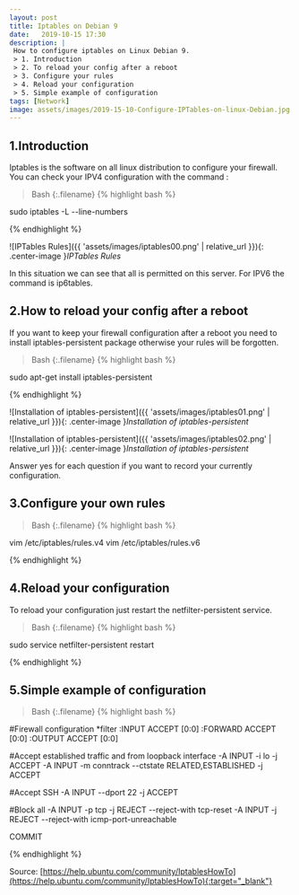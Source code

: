 ```yaml
---
layout: post
title: Iptables on Debian 9
date:   2019-10-15 17:30
description: |
 How to configure iptables on Linux Debian 9.
 > 1. Introduction
 > 2. To reload your config after a reboot
 > 3. Configure your rules
 > 4. Reload your configuration
 > 5. Simple example of configuration
tags: [Network]
image: assets/images/2019-15-10-Configure-IPTables-on-linux-Debian.jpg
---
```


## 1.Introduction

Iptables is the software on all linux distribution to configure your firewall.
You can check your IPV4 configuration with the command :

>Bash
{:.filename}
{% highlight bash %}

sudo iptables -L --line-numbers

{% endhighlight %}

![IPTables Rules]({{ 'assets/images/iptables00.png' | relative_url }}){: .center-image }*IPTables Rules*

In this situation we can see that all is permitted on this server.
For IPV6 the command is ip6tables.

## 2.How to reload your config after a reboot

If you want to keep your firewall configuration after a reboot you need to install iptables-persistent package otherwise your rules will be forgotten.

>Bash
{:.filename}
{% highlight bash %}

sudo apt-get install iptables-persistent

{% endhighlight %}

![Installation of iptables-persistent]({{ 'assets/images/iptables01.png' | relative_url }}){: .center-image }*Installation of iptables-persistent*

![Installation of iptables-persistent]({{ 'assets/images/iptables02.png' | relative_url }}){: .center-image }*Installation of iptables-persistent*

Answer yes for each question if you want to record your currently configuration.

## 3.Configure your own rules

>Bash
{:.filename}
{% highlight bash %}

vim /etc/iptables/rules.v4
vim /etc/iptables/rules.v6

{% endhighlight %}

## 4.Reload your configuration

To reload your configuration just restart the netfilter-persistent service.

>Bash
{:.filename}
{% highlight bash %}

sudo service netfilter-persistent restart

{% endhighlight %}

## 5.Simple example of configuration

>Bash
{:.filename}
{% highlight bash %}

#Firewall configuration
*filter
:INPUT ACCEPT [0:0]
:FORWARD ACCEPT [0:0]
:OUTPUT ACCEPT [0:0]

#Accept established traffic and from loopback interface
-A INPUT -i lo -j ACCEPT
-A INPUT -m conntrack --ctstate RELATED,ESTABLISHED -j ACCEPT

#Accept SSH
-A INPUT --dport 22 -j ACCEPT

#Block all
-A INPUT -p tcp -j REJECT --reject-with tcp-reset
-A INPUT -j REJECT --reject-with icmp-port-unreachable

COMMIT

{% endhighlight %}

Source:
[https://help.ubuntu.com/community/IptablesHowTo](https://help.ubuntu.com/community/IptablesHowTo){:target="_blank"}
